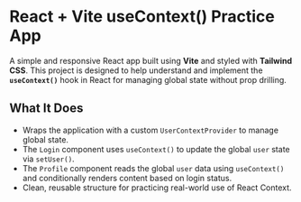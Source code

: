 # React + Vite useContext() Practice App

A simple and responsive React app built using **Vite** and styled with **Tailwind CSS**. This project is designed to help understand and implement the **`useContext()`** hook in React for managing global state without prop drilling.

## What It Does

- Wraps the application with a custom `UserContextProvider` to manage global state.
- The `Login` component uses `useContext()` to update the global `user` state via `setUser()`.
- The `Profile` component reads the global `user` data using `useContext()` and conditionally renders content based on login status.
- Clean, reusable structure for practicing real-world use of React Context.

